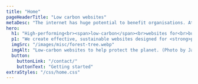 ```yaml
---
title: "Home"
pageHeaderTitle: "Low carbon websites"
metaDesc: "The internet has huge potential to benefit organisations. AttractMore can help you increase your visibility and customer base with an effective web presence"
hero:
  h1: "High-performing<br><span>low-carbon</span><br>websites for<br>businesses<br>that care"
  p1: "We create effective, sustainable websites designed for <strong>people, planet and profit</strong>. Our websites are smooth, fast, secure and attractive while reducing carbon emissions and helping your business grow."
  imgSrc: "/images/misc/forest-tree.webp"
  imgAlt: "Low-carbon websites to help protect the planet. (Photo by Jan Huber https://unsplash.com/photos/green-leafed-tree-at-daytime-4OhFZSAT3sw)"
  button:
    buttonLink: "/contact/"
    buttonText: "Getting started"
extraStyles: "/css/home.css"
---
```

